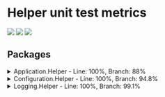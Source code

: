 # Helper unit test metrics
[<img src="https://kevindheath.github.io/codecoverage/helpers/badge_linecoverage.svg">](https://kevindheath.github.io/codecoverage/helpers/html/)
[<img src="https://kevindheath.github.io/codecoverage/helpers/badge_branchcoverage.svg">](https://kevindheath.github.io/codecoverage/helpers/html/)
[<img src="https://kevindheath.github.io/codecoverage/helpers/badge_methodcoverage.svg">](https://kevindheath.github.io/codecoverage/helpers/html/)

## Packages
<details><summary>Application.Helper - Line: 100%, Branch: 88%</summary>

|**Name**|**Line**|**Branch**|
|:---|---:|---:|
|Application.Helper.ConsoleApp|100%|84.7%|
|Application.Helper.GenericException|100%|100%|

</details>
<details><summary>Configuration.Helper - Line: 100%, Branch: 94.8%</summary>

|**Name**|**Line**|**Branch**|
|:---|---:|---:|
|Configuration.Helper.AlphanumComparator|100%|94.7%|
|Configuration.Helper.ConfigFileHelper|100%|96.4%|
|Configuration.Helper.FileFolderInfo|100%|95%|
|Configuration.Helper.FileSettingsStore|100%|100%|
|Configuration.Helper.FolderInfoBase|100%|100%|
|Configuration.Helper.IOHelper|100%|100%|
|Configuration.Helper.SettingsSection|100%|100%|
|Configuration.Helper.SettingsStoreBase|100%|87.5%|
|Configuration.Helper.WebConnectionStringBuilder|100%|88.4%|

</details>
<details><summary>Logging.Helper - Line: 100%, Branch: 99.1%</summary>

|**Name**|**Line**|**Branch**|
|:---|---:|---:|
|Logging.Helper.ImplNLog|100%|91.6%|
|Logging.Helper.Logger|100%|100%|
|Logging.Helper.LoggerEvent|100%|100%|
|Logging.Helper.LoggerEventArgs|100%|100%|

</details>
